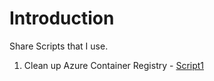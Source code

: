 # Introduction

Share Scripts that I use.

1. Clean up Azure Container Registry - [Script1](https://github.com/neop26/publicscripts/blob/main/Scripts/cleanupacr.sh)